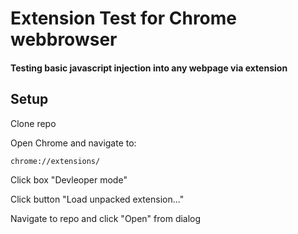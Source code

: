# Extension Test for Chrome webbrowser

#### Testing basic javascript injection into any webpage via extension

## Setup

Clone repo

Open Chrome and navigate to:

    chrome://extensions/

Click box "Devleoper mode" 

Click button "Load unpacked extension..."

Navigate to repo and click "Open" from dialog


